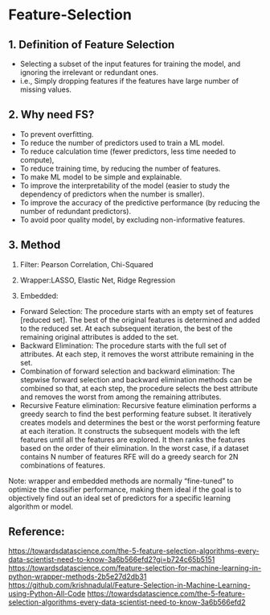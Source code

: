 # Feature-Selection

## 1. Definition of Feature Selection
- Selecting a subset of the input features for training the model, and ignoring the irrelevant or redundant ones. 
- i.e., Simply dropping features if the features have large number of missing values.

## 2. Why need FS?
- To prevent overfitting.
- To reduce the number of predictors used to train a ML model. 
- To reduce calculation time (fewer predictors, less time needed to compute),
- To reduce training time, by reducing the number of features.
- To make ML model to be simple and explainable.
- To improve the interpretability of the model (easier to study the dependency of predictors when the number is smaller).
- To improve the accuracy of the predictive performance (by reducing the number of redundant predictors).
- To avoid poor quality model, by excluding non-informative features.

## 3. Method
1. Filter: Pearson Correlation, Chi-Squared

1. Wrapper:LASSO, Elastic Net, Ridge Regression

1. Embedded: 
- Forward Selection: The procedure starts with an empty set of features [reduced set]. The best of the original features is determined and added to the reduced set. At each subsequent iteration, the best of the remaining original attributes is added to the set.
- Backward Elimination: The procedure starts with the full set of attributes. At each step, it removes the worst attribute remaining in the set.
- Combination of forward selection and backward elimination: The stepwise forward selection and backward elimination methods can be combined so that, at each step, the procedure selects the best attribute and removes the worst from among the remaining attributes.
- Recursive Feature elimination: Recursive feature elimination performs a greedy search to find the best performing feature subset. It iteratively creates models and determines the best or the worst performing feature at each iteration. It constructs the subsequent models with the left features until all the features are explored. It then ranks the features based on the order of their elimination. In the worst case, if a dataset contains N number of features RFE will do a greedy search for 2N combinations of features.

Note: wrapper and embedded methods are normally “fine-tuned” to optimize the classifier performance, making them ideal if the goal is to objectively find out an ideal set of predictors for a specific learning algorithm or model.

## Reference:
https://towardsdatascience.com/the-5-feature-selection-algorithms-every-data-scientist-need-to-know-3a6b566efd2?gi=b724c65b5151
https://towardsdatascience.com/feature-selection-for-machine-learning-in-python-wrapper-methods-2b5e27d2db31
https://github.com/krishnadulal/Feature-Selection-in-Machine-Learning-using-Python-All-Code
https://towardsdatascience.com/the-5-feature-selection-algorithms-every-data-scientist-need-to-know-3a6b566efd2
